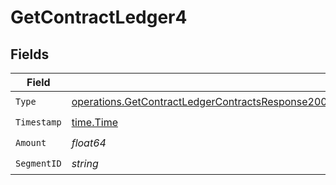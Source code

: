 # GetContractLedger4


## Fields

| Field                                                                                                                                                                                                                    | Type                                                                                                                                                                                                                     | Required                                                                                                                                                                                                                 | Description                                                                                                                                                                                                              |
| ------------------------------------------------------------------------------------------------------------------------------------------------------------------------------------------------------------------------ | ------------------------------------------------------------------------------------------------------------------------------------------------------------------------------------------------------------------------ | ------------------------------------------------------------------------------------------------------------------------------------------------------------------------------------------------------------------------ | ------------------------------------------------------------------------------------------------------------------------------------------------------------------------------------------------------------------------ |
| `Type`                                                                                                                                                                                                                   | [operations.GetContractLedgerContractsResponse200ApplicationJSONResponseBodyDataCurrentCommits4Type](../../models/operations/getcontractledgercontractsresponse200applicationjsonresponsebodydatacurrentcommits4type.md) | :heavy_check_mark:                                                                                                                                                                                                       | N/A                                                                                                                                                                                                                      |
| `Timestamp`                                                                                                                                                                                                              | [time.Time](https://pkg.go.dev/time#Time)                                                                                                                                                                                | :heavy_check_mark:                                                                                                                                                                                                       | N/A                                                                                                                                                                                                                      |
| `Amount`                                                                                                                                                                                                                 | *float64*                                                                                                                                                                                                                | :heavy_check_mark:                                                                                                                                                                                                       | N/A                                                                                                                                                                                                                      |
| `SegmentID`                                                                                                                                                                                                              | *string*                                                                                                                                                                                                                 | :heavy_check_mark:                                                                                                                                                                                                       | N/A                                                                                                                                                                                                                      |